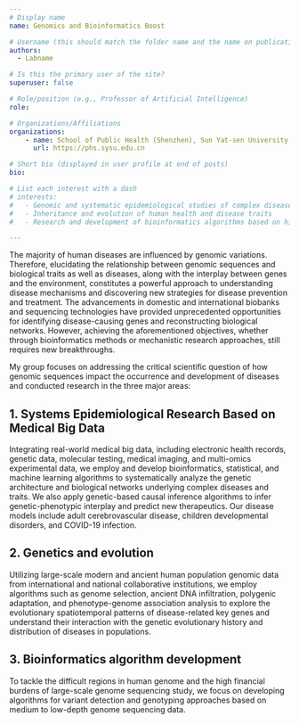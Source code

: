 ```yaml
---
# Display name
name: Genomics and Bioinformatics Boost 

# Username (this should match the folder name and the name on publications)
authors:
  - Labname

# Is this the primary user of the site?
superuser: false

# Role/position (e.g., Professor of Artificial Intelligence)
role: 

# Organizations/Affiliations
organizations:
    - name: School of Public Health (Shenzhen), Sun Yat-sen University 
      url: https://phs.sysu.edu.cn

# Short bio (displayed in user profile at end of posts)
bio:

# List each interest with a dash
# interests:
#   - Genomic and systematic epidemiological studies of complex diseases
#   - Inheritance and evolution of human health and disease traits
#   - Research and development of bioinformatics algorithms based on high-throughput sequencing data

---
```


The majority of human diseases are influenced by genomic variations. Therefore, elucidating the relationship between genomic sequences and biological traits as well as diseases, along with the interplay between genes and the environment, constitutes a powerful approach to understanding disease mechanisms and discovering new strategies for disease prevention and treatment. The advancements in domestic and international biobanks and sequencing technologies have provided unprecedented opportunities for identifying disease-causing genes and reconstructing biological networks. However, achieving the aforementioned objectives, whether through bioinformatics methods or mechanistic research approaches, still requires new breakthroughs. 

My group focuses on addressing the critical scientific question of how genomic sequences impact the occurrence and development of diseases and conducted research in the three major areas:

## 1. Systems Epidemiological Research Based on Medical Big Data 

Integrating real-world medical big data, including electronic health records, genetic data, molecular testing, medical imaging, and multi-omics experimental data, we employ and develop bioinformatics, statistical, and machine learning algorithms to systematically analyze the genetic architecture and biological networks underlying complex diseases and traits. We also apply genetic-based causal inference algorithms to infer genetic-phenotypic interplay and predict new therapeutics. Our disease models include adult cerebrovascular disease, children developmental disorders, and COVID-19 infection.

## 2. Genetics and evolution

Utilizing large-scale modern and ancient human population genomic data from international and national collaborative institutions, we employ algorithms such as genome selection, ancient DNA infiltration, polygenic adaptation, and phenotype-genome association analysis to explore the evolutionary spatiotemporal patterns of disease-related key genes and understand their interaction with the genetic evolutionary history and distribution of diseases in populations.

## 3. Bioinformatics algorithm development

To tackle the difficult regions in human genome and the high financial burdens of large-scale genome sequencing study, we focus on developing algorithms for variant detection and genotyping approaches based on medium to low-depth genome sequencing data.

